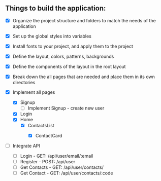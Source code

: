 ## Things to build the application:

-[X] Organize the project structure and folders to match the needs of the application

-[X] Set up the global styles into variables

-[X] Install fonts to your project, and apply them to the project

-[X] Define the layout, colors, patterns, backgrounds 

-[X] Define the components of the layout in the root layout

-[X] Break down the all pages that are needed and place them in its own directories

-[X] Implement all pages 
   -[X] Signup
      -[ ] Implement Signup - create new user
   -[X] Login
   -[X] Home
      -[X] ContactsList
        -[X] ContactCard
        

-[ ] Integrate API
   -[ ] Login - GET: /api/user/email/:email
   -[ ] Register - POST: /api/user
   -[ ] Get Contacts -  GET: /api/user/contacts/
   -[ ] Get Contact - GET: /api/user/contacts/:code
